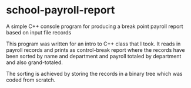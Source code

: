 school-payroll-report
=====================

A simple C++ console program for producing a break point payroll report based on input file records

This program was written for an intro to C++ class that I took. It reads in payroll records and prints as control-break report where the records have been sorted by name and department and payroll totaled by department and also grand-totaled.

The sorting is achieved by storing the records in a binary tree which was coded from scratch.
